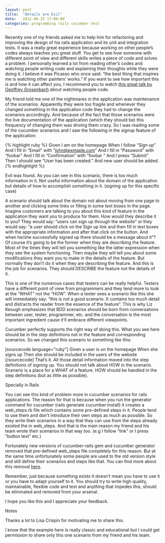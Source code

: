 ```yaml
---
layout: post
title:  "Details are Evil"
date:   2012-06-25 17:00:00
categories: programming rails cucumber test
---
```


Recently one of my friends asked me to help him for refactoring and improving the design of his rails application and its unit and integration tests. It was a really great experience because working on other people’s codes always teaches you great stuff. You get to see how someone with different point of view and different skills writes a piece of code and solves a problem. I personally learned a lot from reading other’s codes and watching people writing code and explaining their thoughts while they were doing it. I believe it was Picasso who once said: “the best thing that inspires me is watching other painters’ works.” If you want to see how important this is and how it can affect you, I recommend you to watch [this great talk by Geoffrey Grosenbach](http://av.vimeo.com/62506/261/102206764.mp4?aksessionid=1e645d48aca263133ef8a1cf47aa2583&amp;token=1339523148_9dca61edb9d37a2757c36902a595f9c5) about watching people code.

My friend told me one of the nightmares in the application was maintenance of the scenarios. Apparently they were too fragile and whenever they changed something in the application code they had to change the scenarios accordingly. And because of the fact that those scenarios were the live documentation of the application (which they should be) this frequency of changing them was driving them crazy. So I was reading some of the cucumber scenarios and I saw the following in the signup feature of the application:

{% highlight ruby %}
Given I am on the homepage
When I follow “Sign up”
And I fill in “Email” with “john@exmaple.com”
And I fill in “Password” with “foobar”
And I fill in “Confirmation” with “foobar “
And I press “Submit”
Then I should see “User has been created.”
And new user should be added.
{% endhighlight %}

Evil was found. As you can see in this scenario, there is too much information in it. Not useful information about the domain of the application but details of how to accomplish something in it. (signing up for this specific case)

A scenario should talk about the domain not about moving from one page to another and clicking some links or filling in some text boxes in the page. Imagine customers are talking to you about this kind of feature in the application they want you to produce for them. How would they describe it to you? They would say: “users can sign up through the website” or they would say: “a user should click on the Sign up link and then fill in text boxes with the appropriate information and after that click on the button. And when he/she successfully signed up there should be a message about it”? Of course it’s going to be the former when they are describing the feature. Most of the times they will tell you something like the latter expression when they see the system functioning. Then maybe they will tell you about some modifications they want you to make in the details of the feature. But normally they don’t do it when they are describing the feature. And this is the job for scenarios. They should DESCRIBE the feature not the details of it.

This is one of the numerous cases that testers can be really helpful. Testers have a different point of view from programmers and they tend more to look at the “WHAT” not the “HOW”. When a tester sees a scenario like this she will immediately say: “this is not a good scenario. It contains too much detail and distracts the reader from the essence of the feature”. This is why Liz Keough emphasizes that BDD scenarios should be born from conversations between user, tester, programmer, etc. and the conversation is the most important ingredient cause it’ll embrace different viewpoints.

Cucumber perfectly supports the right way of doing this. What you see here should be in the step definitions not in the feature and corresponding scenarios. So we changed this scenario to something like this:

[sourcecode language="ruby"]
Given a user is on the homepage
When she signs up
Then she should be included in the users of the website
[/sourcecode]
That’s it. All those detail information moved into the step definitions of signing up. You should not talk about HOW in the scenario. Scenario is a place for a WHAT of a feature. HOW should be handled in the step definitions (but as little as possible).

Specially in Rails

You can see this kind of problem more in cucumber scenarios for rails applications. The reason for that is because when you run the generator command for cucumber (rails generate cucumber:install) it creates a web_steps.rb file which contains some pre-defined steps in it. People tend to use them and don’t introduce their own steps as much as possible. So they write their scenarios in a way that they can use from the steps already existed the in web_steps. And that is the main reason my friend and his team wrote their scenarios in that way too. (e.g I follow “link” or I press “button text” etc.)

Fortunately new versions of cucumber-rails gem and cucumber generator removed that pre-defined web_steps file completely for this reason. But at the same time unfortunately some people are used to the old version style and still define their scenarios and steps like that. You can find more about this removal [here](https://github.com/cucumber/cucumber-rails/issues/174).

Remember, just because something exists it doesn’t mean you have to use it or you have to adapt yourself to it. You should try to write high quality, maintainable, flexible code and test and anything that impedes this, should be eliminated and removed from your arsenal.

I hope you like this and I appreciate your feedback.

Notes

Thanks a lot to Lisa Crispin for motivating me to share this.

I know that the example here is really classic and educational but I could get permission to share only this one scenario from my friend and his team.
